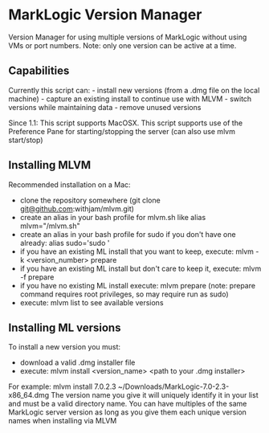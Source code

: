 # MarkLogic Version Manager
 Version Manager for using multiple versions of MarkLogic without using VMs or port numbers.  Note: only one version can be active at a time.

## Capabilities
 Currently this script can:
    - install new versions (from a .dmg file on the local machine)
    - capture an existing install to continue use with MLVM
    - switch versions while maintaining data
    - remove unused versions
 
 Since 1.1:  This script supports MacOSX.  This script supports use of the Preference Pane for starting/stopping the server (can also use mlvm start/stop)

## Installing MLVM
 Recommended installation on a Mac:
   -  clone the repository somewhere (git clone git@github.com:withjam/mlvm.git)
   -  create an alias in your bash profile for mlvm.sh like alias mlvm="<cloned project dir>/mlvm.sh"
   -  create an alias in your bash profile for sudo if you don't have one already:  alias sudo='sudo '
   -  if you have an existing ML install that you want to keep, execute: mlvm -k <version_number> prepare
   -  if you have an existing ML install but don't care to keep it, execute: mlvm -f prepare
   -  if you have no existing ML install execute: mlvm prepare (note: prepare command requires root privileges, so may require run as sudo)
   -  execute: mlvm list to see available versions

## Installing ML versions
 To install a new version you must:
   - download a valid .dmg installer file
   - execute: mlvm install <version_name> <path to your .dmg installer>

   For example:  mlvm install 7.0.2.3 ~/Downloads/MarkLogic-7.0-2.3-x86_64.dmg
   The version name you give it will uniquely identify it in your list and must be a valid directory name.  You can have multiples of the same MarkLogic server version as long as you give them each unique version names when installing via MLVM